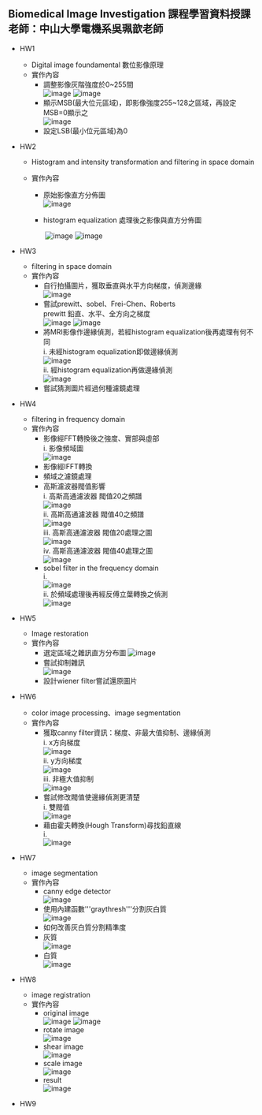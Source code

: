 Biomedical Image Investigation 課程學習資料授課老師：中山大學電機系吳珮歆老師
---

* HW1

  - Digital image foundamental 數位影像原理
  - 實作內容
    - 調整影像灰階強度於0~255間  
      ![image](https://github.com/autotntfan/BIP/blob/master/HW1/HW1_img/HW1_1.jpg)        ![image](https://github.com/autotntfan/BIP/blob/master/HW1/HW1_img/HW1_2.jpg)
    - 顯示MSB(最大位元區域)，即影像強度255~128之區域，再設定MSB=0顯示之  
      ![image](https://github.com/autotntfan/BIP/blob/master/HW1/HW1_img/HW1_4.jpg)  
    - 設定LSB(最小位元區域)為0

* HW2

  - Histogram and intensity transformation and filtering in space domain

  - 實作內容

    - 原始影像直方分佈圖  
          ![image](https://github.com/autotntfan/BIP/blob/master/HW2/HW2_img/HW2_1.jpg)

    - histogram equalization 處理後之影像與直方分佈圖  

      ​    ![image](https://github.com/autotntfan/BIP/blob/master/HW2/HW2_img/HW2_5.jpg)     ![image](https://github.com/autotntfan/BIP/blob/master/HW2/HW2_img/HW2_6.jpg)      

      

* HW3

  - filtering in space domain
  - 實作內容
    - 自行拍攝圖片，獲取垂直與水平方向梯度，偵測邊緣  
          ![image](https://github.com/autotntfan/BIP/blob/master/HW3/HW3_img/HW3_1.jpg)         
    - 嘗試prewitt、sobel、Frei-Chen、Roberts  
          prewitt 鉛直、水平、全方向之梯度  
           ![image](https://github.com/autotntfan/BIP/blob/master/HW3/HW3_img/HW3_2.jpg)     ![image](https://github.com/autotntfan/BIP/blob/master/HW3/HW3_img/HW3_3.jpg)  
    - 將MRI影像作邊緣偵測，若經histogram equalization後再處理有何不同  
      i. 未經histogram equalization即做邊緣偵測  
         ![image](https://github.com/autotntfan/BIP/blob/master/HW3/HW3_img/HW3_10.jpg)  
      ii. 經histogram equalization再做邊緣偵測  
         ![image](https://github.com/autotntfan/BIP/blob/master/HW3/HW3_img/HW3_13.jpg)  
    - 嘗試猜測圖片經過何種濾鏡處理

* HW4

  - filtering in frequency domain 
  - 實作內容
    - 影像經FFT轉換後之強度、實部與虛部  
      i. 影像頻域圖  
        ![image](https://github.com/autotntfan/BIP/blob/master/HW4/HW4_img/HW4_3.jpg)  
    - 影像經IFFT轉換  
    - 頻域之濾鏡處理  
    - 高斯濾波器閥值影響  
      i. 高斯高通濾波器 閥值20之頻譜  
         ![image](https://github.com/autotntfan/BIP/blob/master/HW4/HW4_img/HW4_11.jpg)  
      ii. 高斯高通濾波器 閥值40之頻譜  
         ![image](https://github.com/autotntfan/BIP/blob/master/HW4/HW4_img/HW4_12.jpg)  
      iii. 高斯高通濾波器 閥值20處理之圖  
         ![image](https://github.com/autotntfan/BIP/blob/master/HW4/HW4_img/HW4_13.jpg)  
      iv. 高斯高通濾波器 閥值40處理之圖  
         ![image](https://github.com/autotntfan/BIP/blob/master/HW4/HW4_img/HW4_14.jpg)  
    - sobel filter in the frequency domain  
      i.  
         ![image](https://github.com/autotntfan/BIP/blob/master/HW4/HW4_img/HW4_15.jpg)  
      ii. 於頻域處理後再經反傅立葉轉換之偵測  
         ![image](https://github.com/autotntfan/BIP/blob/master/HW4/HW4_img/HW4_16.jpg)  

* HW5

  - Image restoration
  - 實作內容
    - 選定區域之雜訊直方分布圖 
          ![image](https://github.com/autotntfan/BIP/blob/master/HW5/HW5_img/1.jpg)  
    - 嘗試抑制雜訊  
          ![image](https://github.com/autotntfan/BIP/blob/master/HW5/HW5_img/3.jpg)  
    - 設計wiener filter嘗試還原圖片

* HW6

  - color image processing、image segmentation
  - 實作內容
    - 獲取canny filter資訊：梯度、非最大值抑制、邊緣偵測  
      i. x方向梯度  
         ![image](https://github.com/autotntfan/BIP/blob/master/HW6/HW6_img/2.png)  
      ii. y方向梯度  
         ![image](https://github.com/autotntfan/BIP/blob/master/HW6/HW6_img/3.png)  
      iii. 非極大值抑制  
         ![image](https://github.com/autotntfan/BIP/blob/master/HW6/HW6_img/5.png)
    - 嘗試修改閥值使邊緣偵測更清楚  
      i. 雙閥值  
         ![image](https://github.com/autotntfan/BIP/blob/master/HW6/HW6_img/7.png)  
    - 藉由霍夫轉換(Hough Transform)尋找鉛直線  
      i.  
         ![image](https://github.com/autotntfan/BIP/blob/master/HW6/HW6_img/6.png)

* HW7

  - image segmentation
  - 實作內容
    - canny edge detector  
          ![image](https://github.com/autotntfan/BIP/blob/master/HW7/HW7_img/1.png)  
    - 使用內建函數'''graythresh'''分割灰白質  
          ![image](https://github.com/autotntfan/BIP/blob/master/HW7/HW7_img/2.png)  
    - 如何改善灰白質分割精準度  
    - 灰質  
          ![image](https://github.com/autotntfan/BIP/blob/master/HW7/HW7_img/3.png)    
    - 白質  
          ![image](https://github.com/autotntfan/BIP/blob/master/HW7/HW7_img/4.png)

* HW8  

  - image registration  
  - 實作內容  
    - original image  
      ![image](https://github.com/autotntfan/BIP/blob/master/HW8/image/selected.png) ![image](https://github.com/autotntfan/BIP/blob/master/HW8/image/selected1.png)  
    - rotate image  
      ![image](https://github.com/autotntfan/BIP/blob/master/HW8/image/rotate_withnear.png)  
    - shear image  
      ![image](https://github.com/autotntfan/BIP/blob/master/HW8/image/shearing.png)  
    - scale image  
      ![image](https://github.com/autotntfan/BIP/blob/master/HW8/image/scaling.png)  
    - result  
      ![image](https://github.com/autotntfan/BIP/blob/master/HW8/image/final.png)  

* HW9

